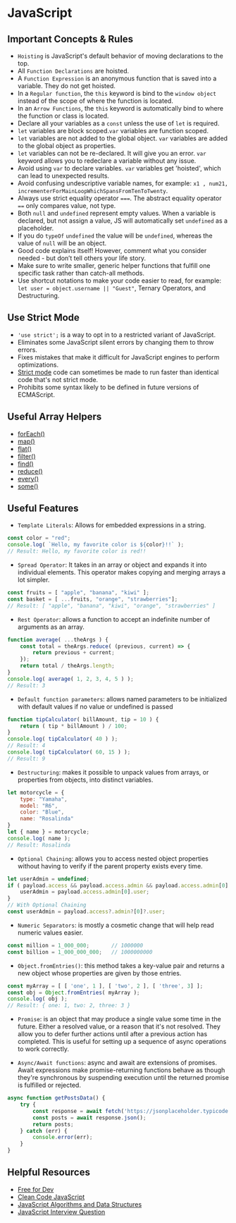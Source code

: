 # JavaScript

## Important Concepts & Rules

* `Hoisting` is JavaScript's default behavior of moving declarations to the top.
* All `Function Declarations` are hoisted.
* A `Function Expression` is an anonymous function that is saved into a variable. They do not get hoisted.
* In a `Regular function`, the `this` keyword is bind to the `window object` instead of the scope of where the function is located.
* In an `Arrow Functions`, the `this` keyword is automatically bind to where the function or class is located.
* Declare all your variables as a `const` unless the use of `let` is required.
* `let` variables are block scoped.`var` variables are function scoped.
* `let` variables are not added to the global object. `var` variables are added to the global object as properties.
* `let` variables can not be re-declared. It will give you an error. `var` keyword allows you to redeclare a variable without any issue.
* Avoid using `var` to declare variables. `var` variables get 'hoisted', which can lead to unexpected results.
* Avoid confusing undescriptive variable names, for example: `x1 , num21, incrementerForMainLoopWhichSpansFromTenToTwenty`.
* Always use strict equality operator `===`. The abstract equality operator `==` only compares value, not type.
* Both `null` and `undefined` represent empty values. When a variable is declared, but not assign a value, JS will automatically set `undefined` as a placeholder.
* If you do `typeOf` `undefined` the value will be `undefined`, whereas the value of `null` will be an object.
* Good code explains itself! However, comment what you consider needed - but don’t tell others your life story.
* Make sure to write smaller, generic helper functions that fulfill one specific task rather than catch-all methods.
* Use shortcut notations to make your code easier to read, for example: `let user = object.username || "Guest"`, Ternary Operators, and Destructuring.

## Use Strict Mode

* `'use strict';` is a way to opt in to a restricted variant of JavaScript.
* Eliminates some JavaScript silent errors by changing them to throw errors.
* Fixes mistakes that make it difficult for JavaScript engines to perform optimizations.
* [Strict mode](https://developer.mozilla.org/en-US/docs/Web/JavaScript/Reference/Strict_mode) code can sometimes be made to run faster than identical code that's not strict mode.
* Prohibits some syntax likely to be defined in future versions of ECMAScript.



## Useful Array Helpers
* [forEach()](https://developer.mozilla.org/en-US/docs/Web/JavaScript/Reference/Global_Objects/Array/forEach)
* [map()](https://developer.mozilla.org/en-US/docs/Web/JavaScript/Reference/Global_Objects/Array/map)
* [flat()](https://developer.mozilla.org/en-US/docs/Web/JavaScript/Reference/Global_Objects/Array/flat)
* [filter()](https://developer.mozilla.org/en-US/docs/Web/JavaScript/Reference/Global_Objects/Array/filter)
* [find()](https://developer.mozilla.org/en-US/docs/Web/JavaScript/Reference/Global_Objects/Array/find)
* [reduce()](https://developer.mozilla.org/en-US/docs/Web/JavaScript/Reference/Global_Objects/Array/Reduce)
* [every()](https://developer.mozilla.org/en-US/docs/Web/JavaScript/Reference/Global_Objects/Array/every)
* [some()](https://developer.mozilla.org/en-US/docs/Web/JavaScript/Reference/Global_Objects/Array/some)

## Useful Features
* `Template Literals`: Allows for embedded expressions in a string.
```js
const color = "red";
console.log( `Hello, my favorite color is ${color}!!` );
// Result: Hello, my favorite color is red!!
```
* `Spread Operator`: It takes in an array or object and expands it into individual elements. This operator makes copying and merging arrays a lot simpler.
```js
const fruits = [ "apple", "banana", "kiwi" ];
const basket = [ ...fruits, "orange", "strawberries"];
// Result: [ "apple", "banana", "kiwi", "orange", "strawberries" ]
```
* `Rest Operator`: allows a function to accept an indefinite number of arguments as an array.
```js
function average( ...theArgs ) {
    const total = theArgs.reduce( (previous, current) => {
        return previous + current;
    });
    return total / theArgs.length;
}
console.log( average( 1, 2, 3, 4, 5 ) );
// Result: 3
```
* `Default function parameters`: allows named parameters to be initialized with default values if no value or undefined is passed
```js
function tipCalculator( billAmount, tip = 10 ) {
    return ( tip * billAmount ) / 100;
}
console.log( tipCalculator( 40 ) );
// Result: 4
console.log( tipCalculator( 60, 15 ) );
// Result: 9
```
* `Destructuring`: makes it possible to unpack values from arrays, or properties from objects, into distinct variables.
```js
let motorcycle = {
    type: "Yamaha",
    model: "R6",
    color: "Blue",
    name: "Rosalinda"
}
let { name } = motorcycle;
console.log( name );
// Result: Rosalinda
```

* `Optional Chaining`: allows you to access nested object properties without having to verify if the parent property exists every time.
```js
let userAdmin = undefined;
if ( payload.access && payload.access.admin && payload.access.admin[0] ) {
    userAdmin = payload.access.admin[0].user;
}
// With Optional Chaining
const userAdmin = payload.access?.admin?[0]?.user;
```

* `Numeric Separators`: is mostly a cosmetic change that will help read numeric values easier.
```js
const million = 1_000_000;       // 1000000
const billion = 1_000_000_000;   // 1000000000
```

* `Object.fromEntries()`: this method takes a key-value pair and returns a new object whose properties are given by those entries.
```js
const myArray = [ [ 'one', 1 ], [ 'two', 2 ], [ 'three', 3] ];
const obj = Object.fromEntries( myArray );
console.log( obj );
// Result: { one: 1, two: 2, three: 3 }
```
* `Promise`: is an object that may produce a single value some time in the future. Either a resolved value, or a reason that it's not resolved. They allow you to defer further actions until after a previous action has completed. This is useful for setting up a sequence of async operations to work correctly.

* `Async/Await functions`: async and await are extensions of promises. Await expressions make promise-returning functions behave as though they're synchronous by suspending execution until the returned promise is fulfilled or rejected.
```js
async function getPostsData() {
    try {
        const response = await fetch('https://jsonplaceholder.typicode.com/posts');
        const posts = await response.json();
        return posts;
    } catch (err) {
        console.error(err);
    }
}
```
## Helpful Resources

* [Free for Dev](https://github.com/ripienaar/free-for-dev)
* [Clean Code JavaScript](https://github.com/ryanmcdermott/clean-code-javascript)
* [JavaScript Algorithms and Data Structures](https://github.com/trekhleb/javascript-algorithms)
* [JavaScript Interview Question](https://github.com/sudheerj/javascript-interview-questions)

